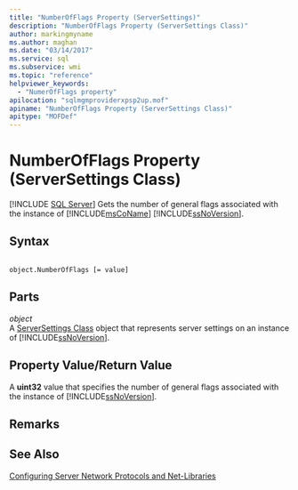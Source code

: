 ```yaml
---
title: "NumberOfFlags Property (ServerSettings)"
description: "NumberOfFlags Property (ServerSettings Class)"
author: markingmyname
ms.author: maghan
ms.date: "03/14/2017"
ms.service: sql
ms.subservice: wmi
ms.topic: "reference"
helpviewer_keywords:
  - "NumerOfFlags property"
apilocation: "sqlmgmproviderxpsp2up.mof"
apiname: "NumberOfFlags Property (ServerSettings Class)"
apitype: "MOFDef"
---
```

# NumberOfFlags Property (ServerSettings Class)
[!INCLUDE [SQL Server](../../../includes/applies-to-version/sqlserver.md)]
  Gets the number of general flags associated with the instance of [!INCLUDE[msCoName](../../../includes/msconame-md.md)] [!INCLUDE[ssNoVersion](../../../includes/ssnoversion-md.md)].  
  
## Syntax  
  
```  
  
object.NumberOfFlags [= value]  
```  
  
## Parts  
 *object*  
 A [ServerSettings Class](../../../relational-databases/wmi-provider-configuration-classes/serversettings-class/serversettings-class.md) object that represents server settings on an instance of [!INCLUDE[ssNoVersion](../../../includes/ssnoversion-md.md)].  
  
## Property Value/Return Value  
 A **uint32** value that specifies the number of general flags associated with the instance of [!INCLUDE[ssNoVersion](../../../includes/ssnoversion-md.md)].  
  
## Remarks  
  
## See Also  
 [Configuring Server Network Protocols and Net-Libraries](https://msdn.microsoft.com/library/ms177485\(v=sql.100\).aspx)  
  
  
